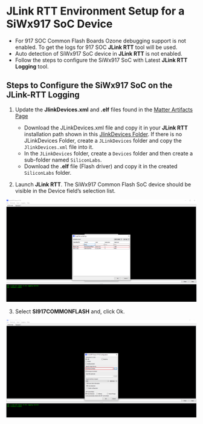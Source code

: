 # JLink RTT Environment Setup for a SiWx917 SoC Device
- For 917 SOC Common Flash Boards Ozone debugging support is not enabled. To get the logs for 917 SOC **JLink RTT** tool will be used.
- Auto detection of SiWx917 SoC device in **JLink RTT** is not enabled.
- Follow the steps to configure the SiWx917 SoC with Latest **JLink RTT Logging** tool.

## Steps to Configure the SiWx917 SoC on the JLink-RTT Logging

1.  Update the **JlinkDevices.xml** and **.elf** files found in the [Matter Artifacts Page](/matter/<docspace-docleaf-version>/matter-prerequisites/matter-artifacts)
    - Download the JLinkDevices.xml file and copy it in your **JLink RTT** installation path shown in this [JlinkDevices Folder](https://wiki.segger.com/J-Link_Device_Support_Kit#JLinkDevices_folder).  If there is no JLinkDevices Folder, create a `JLinkDevices` folder and copy the `JlinkDevices.xml` file into it.
    - In the `JLinkDevices` folder, create a `Devices` folder and then create a sub-folder named `SiliconLabs`.
    - Download the **.elf** file (Flash driver) and copy it in the created `SiliconLabs` folder.

2. Launch **JLink RTT**. The SiWx917 Common Flash SoC device should be visible in the Device field’s selection list.

![Search SOC](./images/search-soc-jlink.png)

3. Select **SI917COMMONFLASH** and, click Ok.

![Select SOC](./images/select-common-flash-soc.png)